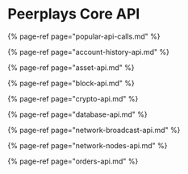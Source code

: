 # Peerplays Core API

{% page-ref page="popular-api-calls.md" %}

{% page-ref page="account-history-api.md" %}

{% page-ref page="asset-api.md" %}

{% page-ref page="block-api.md" %}

{% page-ref page="crypto-api.md" %}

{% page-ref page="database-api.md" %}

{% page-ref page="network-broadcast-api.md" %}

{% page-ref page="network-nodes-api.md" %}

{% page-ref page="orders-api.md" %}



